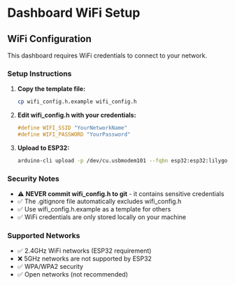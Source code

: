 # Dashboard WiFi Setup

## WiFi Configuration

This dashboard requires WiFi credentials to connect to your network.

### Setup Instructions

1. **Copy the template file:**
   ```bash
   cp wifi_config.h.example wifi_config.h
   ```

2. **Edit wifi_config.h with your credentials:**
   ```cpp
   #define WIFI_SSID "YourNetworkName"
   #define WIFI_PASSWORD "YourPassword"
   ```

3. **Upload to ESP32:**
   ```bash
   arduino-cli upload -p /dev/cu.usbmodem101 --fqbn esp32:esp32:lilygo_t_display_s3 dashboard.ino
   ```

### Security Notes

- ⚠️ **NEVER commit wifi_config.h to git** - it contains sensitive credentials
- ✅ The .gitignore file automatically excludes wifi_config.h
- ✅ Use wifi_config.h.example as a template for others
- ✅ WiFi credentials are only stored locally on your machine

### Supported Networks

- ✅ 2.4GHz WiFi networks (ESP32 requirement)
- ❌ 5GHz networks are not supported by ESP32
- ✅ WPA/WPA2 security
- ✅ Open networks (not recommended)